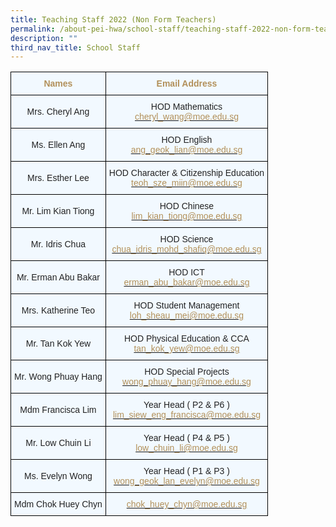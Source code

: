 ```yaml
---
title: Teaching Staff 2022 (Non Form Teachers)
permalink: /about-pei-hwa/school-staff/teaching-staff-2022-non-form-teachers/
description: ""
third_nav_title: School Staff
---
```

<style type="text/css">
.tg  {border-collapse:collapse;border-spacing:0;}
.tg td{border-color:black;border-style:solid;border-width:1px;font-family:Arial, sans-serif;font-size:14px;
  overflow:hidden;padding:10px 5px;word-break:normal;}
.tg th{border-color:black;border-style:solid;border-width:1px;font-family:Arial, sans-serif;font-size:14px;
  font-weight:normal;overflow:hidden;padding:10px 5px;word-break:normal;}
.tg .tg-is93{background-color:#F2F9FF;color:#B29059;font-weight:bold;text-align:center;vertical-align:top}
.tg .tg-da8v{background-color:#F2F9FF;color:#222;text-align:center;vertical-align:top}
.tg .tg-r129{background-color:#F2F9FF;color:#222;text-align:center;vertical-align:middle}
</style>
<table class="tg">
<thead>
  <tr>
    <th class="tg-is93">Names</th>
    <th class="tg-is93">Email Address</th>
  </tr>
</thead>
<tbody>
  <tr>
    <td class="tg-r129"><span style="color:#222;background-color:#F2F9FF">Mrs. Cheryl Ang</span></td>
    <td class="tg-r129"><span style="color:#222;background-color:#F2F9FF">HOD Mathematics </span><br><a href="mailto:cheryl_wang@moe.edu.sg"><span style="text-decoration:none;color:#B29059">cheryl_wang@moe.edu.sg</span></a><br></td>
  </tr>
  <tr>
    <td class="tg-r129"><span style="color:#222;background-color:#F2F9FF">Ms. Ellen Ang</span></td>
    <td class="tg-r129"><span style="color:#222;background-color:#F2F9FF">HOD English</span><br><a href="mailto:ang_geok_lian@moe.edu.sg"><span style="text-decoration:none;color:#B29059">ang_geok_lian@moe.edu.sg</span></a></td>
  </tr>
  <tr>
    <td class="tg-r129"><span style="color:#222;background-color:#F2F9FF">Mrs. Esther Lee</span></td>
    <td class="tg-r129"><span style="color:#222;background-color:#F2F9FF">HOD Character &amp; Citizenship Education</span><br><a href="mailto:teoh_sze_miin@moe.edu.sg"><span style="text-decoration:none;color:#B29059">teoh_sze_miin@moe.edu.sg</span></a></td>
  </tr>
  <tr>
    <td class="tg-r129"><span style="color:#222;background-color:#F2F9FF">Mr. Lim Kian Tiong</span></td>
    <td class="tg-r129"><span style="color:#222;background-color:#F2F9FF">HOD Chinese</span><br><a href="mailto:lim_kian_tiong@moe.edu.sg"><span style="text-decoration:none;color:#B29059">lim_kian_tiong@moe.edu.sg</span></a></td>
  </tr>
  <tr>
    <td class="tg-r129"><span style="color:#222;background-color:#F2F9FF"> Mr. Idris Chua</span></td>
    <td class="tg-r129"><span style="color:#222;background-color:#F2F9FF"> HOD Science</span><br><a href="mailto:chua_idris_mohd_shafiq@moe.edu.sg"><span style="text-decoration:none;color:#B29059">chua_idris_mohd_shafiq@moe.edu.sg</span></a></td>
  </tr>
  <tr>
    <td class="tg-r129"><span style="color:#222;background-color:#F2F9FF"> Mr. Erman Abu Bakar</span></td>
    <td class="tg-r129"><span style="color:#222;background-color:#F2F9FF">HOD ICT</span><br><a href="mailto:erman_abu_bakar@moe.edu.sg"><span style="text-decoration:none;color:#B29059"> erman_abu_bakar@moe.edu.sg</span></a></td>
  </tr>
  <tr>
    <td class="tg-r129"><span style="color:#222;background-color:#F2F9FF">Mrs. Katherine Teo</span></td>
    <td class="tg-r129"><span style="color:#222;background-color:#F2F9FF">HOD Student Management</span><br><a href="mailto:loh_sheau_mei@moe.edu.sg" target="_blank" rel="noopener noreferrer"><span style="text-decoration:none;color:#B29059">loh_sheau_mei@moe.edu.sg</span></a></td>
  </tr>
  <tr>
    <td class="tg-r129"><span style="color:#222;background-color:#F2F9FF"> Mr. Tan Kok Yew</span></td>
    <td class="tg-r129"><span style="color:#222;background-color:#F2F9FF"> HOD Physical Education &amp; CCA</span><br><a href="mailto:tan_kok_yew@moe.edu.sg"><span style="text-decoration:none;color:#B29059">tan_kok_yew@moe.edu.sg</span></a></td>
  </tr>
  <tr>
    <td class="tg-r129"><span style="color:#222;background-color:#F2F9FF"> Mr. Wong Phuay Hang</span></td>
    <td class="tg-r129"><span style="color:#222;background-color:#F2F9FF"> HOD Special Projects</span><br><a href="mailto:wong_phuay_hang@moe.edu.sg"><span style="text-decoration:none;color:#B29059">wong_phuay_hang@moe.edu.sg</span></a></td>
  </tr>
  <tr>
    <td class="tg-r129"><span style="color:#222;background-color:#F2F9FF">Mdm Francisca Lim</span></td>
    <td class="tg-r129"><span style="color:#222;background-color:#F2F9FF">Year Head ( P2 &amp; P6 )</span><br><a href="mailto:lim_siew_eng_francisca@moe.edu.sg"><span style="text-decoration:none;color:#B29059">lim_siew_eng_francisca@moe.edu.sg</span></a></td>
  </tr>
  <tr>
    <td class="tg-r129"><span style="color:#222;background-color:#F2F9FF">Mr. Low Chuin Li</span></td>
    <td class="tg-r129"><span style="color:#222;background-color:#F2F9FF">Year Head ( P4 &amp; P5 )</span><br><a href="mailto:low_chuin_li@moe.edu.sg"><span style="text-decoration:none;color:#B29059">low_chuin_li@moe.edu.sg</span></a></td>
  </tr>
  <tr>
    <td class="tg-r129"><span style="color:#222;background-color:#F2F9FF"> Ms. Evelyn Wong</span></td>
    <td class="tg-r129"><span style="color:#222;background-color:#F2F9FF">Year Head ( P1 &amp; P3 )</span><br><a href="mailto:wong_geok_lan_evelyn@moe.edu.sg"><span style="text-decoration:none;color:#B29059">wong_geok_lan_evelyn@moe.edu.sg</span></a></td>
  </tr>
  <tr>
    <td class="tg-r129"><span style="color:#222;background-color:#F2F9FF">Mdm Chok Huey Chyn</span></td>
    <td class="tg-da8v"><a href="mailto:chok_huey_chyn@moe.edu.sg"><span style="text-decoration:none;color:#B29059">chok_huey_chyn@moe.edu.sg</span></a></td>
  </tr>
</tbody>
</table>